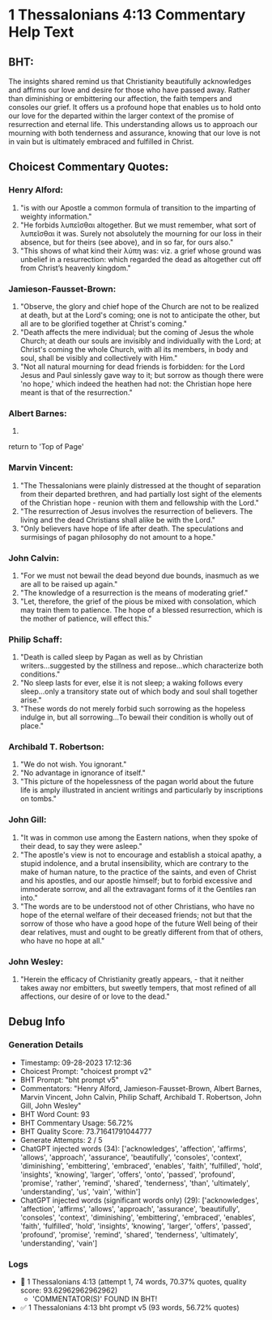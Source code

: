 # 1 Thessalonians 4:13 Commentary Help Text

## BHT:
The insights shared remind us that Christianity beautifully acknowledges and affirms our love and desire for those who have passed away. Rather than diminishing or embittering our affection, the faith tempers and consoles our grief. It offers us a profound hope that enables us to hold onto our love for the departed within the larger context of the promise of resurrection and eternal life. This understanding allows us to approach our mourning with both tenderness and assurance, knowing that our love is not in vain but is ultimately embraced and fulfilled in Christ.

## Choicest Commentary Quotes:
### Henry Alford:
1. "is with our Apostle a common formula of transition to the imparting of weighty information."
2. "He forbids λυπεῖσθαι altogether. But we must remember, what sort of λυπεῖσθαι it was. Surely not absolutely the mourning for our loss in their absence, but for theirs (see above), and in so far, for ours also."
3. "This shows of what kind their λύπη was: viz. a grief whose ground was unbelief in a resurrection: which regarded the dead as altogether cut off from Christ’s heavenly kingdom."

### Jamieson-Fausset-Brown:
1. "Observe, the glory and chief hope of the Church are not to be realized at death, but at the Lord's coming; one is not to anticipate the other, but all are to be glorified together at Christ's coming."
2. "Death affects the mere individual; but the coming of Jesus the whole Church; at death our souls are invisibly and individually with the Lord; at Christ's coming the whole Church, with all its members, in body and soul, shall be visibly and collectively with Him."
3. "Not all natural mourning for dead friends is forbidden: for the Lord Jesus and Paul sinlessly gave way to it; but sorrow as though there were 'no hope,' which indeed the heathen had not: the Christian hope here meant is that of the resurrection."

### Albert Barnes:
1.    
return to 'Top of Page'


### Marvin Vincent:
1. "The Thessalonians were plainly distressed at the thought of separation from their departed brethren, and had partially lost sight of the elements of the Christian hope - reunion with them and fellowship with the Lord."
2. "The resurrection of Jesus involves the resurrection of believers. The living and the dead Christians shall alike be with the Lord."
3. "Only believers have hope of life after death. The speculations and surmisings of pagan philosophy do not amount to a hope."

### John Calvin:
1. "For we must not bewail the dead beyond due bounds, inasmuch as we are all to be raised up again."
2. "The knowledge of a resurrection is the means of moderating grief."
3. "Let, therefore, the grief of the pious be mixed with consolation, which may train them to patience. The hope of a blessed resurrection, which is the mother of patience, will effect this."

### Philip Schaff:
1. "Death is called sleep by Pagan as well as by Christian writers...suggested by the stillness and repose...which characterize both conditions."
2. "No sleep lasts for ever, else it is not sleep; a waking follows every sleep...only a transitory state out of which body and soul shall together arise."
3. "These words do not merely forbid such sorrowing as the hopeless indulge in, but all sorrowing...To bewail their condition is wholly out of place."

### Archibald T. Robertson:
1. "We do not wish. You ignorant." 
2. "No advantage in ignorance of itself." 
3. "This picture of the hopelessness of the pagan world about the future life is amply illustrated in ancient writings and particularly by inscriptions on tombs."

### John Gill:
1. "It was in common use among the Eastern nations, when they spoke of their dead, to say they were asleep."
2. "The apostle's view is not to encourage and establish a stoical apathy, a stupid indolence, and a brutal insensibility, which are contrary to the make of human nature, to the practice of the saints, and even of Christ and his apostles, and our apostle himself; but to forbid excessive and immoderate sorrow, and all the extravagant forms of it the Gentiles ran into."
3. "The words are to be understood not of other Christians, who have no hope of the eternal welfare of their deceased friends; not but that the sorrow of those who have a good hope of the future Well being of their dear relatives, must and ought to be greatly different from that of others, who have no hope at all."

### John Wesley:
1. "Herein the efficacy of Christianity greatly appears, - that it neither takes away nor embitters, but sweetly tempers, that most refined of all affections, our desire of or love to the dead."


## Debug Info
### Generation Details
- Timestamp: 09-28-2023 17:12:36
- Choicest Prompt: "choicest prompt v2"
- BHT Prompt: "bht prompt v5"
- Commentators: "Henry Alford, Jamieson-Fausset-Brown, Albert Barnes, Marvin Vincent, John Calvin, Philip Schaff, Archibald T. Robertson, John Gill, John Wesley"
- BHT Word Count: 93
- BHT Commentary Usage: 56.72%
- BHT Quality Score: 73.71641791044777
- Generate Attempts: 2 / 5
- ChatGPT injected words (34):
	['acknowledges', 'affection', 'affirms', 'allows', 'approach', 'assurance', 'beautifully', 'consoles', 'context', 'diminishing', 'embittering', 'embraced', 'enables', 'faith', 'fulfilled', 'hold', 'insights', 'knowing', 'larger', 'offers', 'onto', 'passed', 'profound', 'promise', 'rather', 'remind', 'shared', 'tenderness', 'than', 'ultimately', 'understanding', 'us', 'vain', 'within']
- ChatGPT injected words (significant words only) (29):
	['acknowledges', 'affection', 'affirms', 'allows', 'approach', 'assurance', 'beautifully', 'consoles', 'context', 'diminishing', 'embittering', 'embraced', 'enables', 'faith', 'fulfilled', 'hold', 'insights', 'knowing', 'larger', 'offers', 'passed', 'profound', 'promise', 'remind', 'shared', 'tenderness', 'ultimately', 'understanding', 'vain']

### Logs
- 🔄 1 Thessalonians 4:13 (attempt 1, 74 words, 70.37% quotes, quality score: 93.62962962962962) 
	- 'COMMENTATOR(S)' FOUND IN BHT!
- ✅ 1 Thessalonians 4:13 bht prompt v5 (93 words, 56.72% quotes)